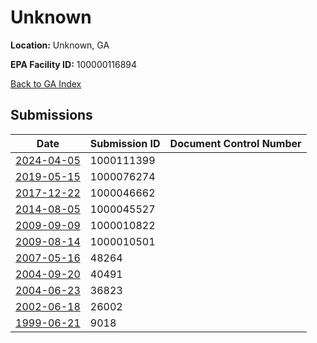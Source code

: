 # Unknown

**Location:** Unknown, GA

**EPA Facility ID:** 100000116894

[Back to GA Index](../../index.md)

## Submissions

| Date | Submission ID | Document Control Number |
|------|--------------|-------------------------|
| [2024-04-05](submissions/1000111399.md) | 1000111399 |  |
| [2019-05-15](submissions/1000076274.md) | 1000076274 |  |
| [2017-12-22](submissions/1000046662.md) | 1000046662 |  |
| [2014-08-05](submissions/1000045527.md) | 1000045527 |  |
| [2009-09-09](submissions/1000010822.md) | 1000010822 |  |
| [2009-08-14](submissions/1000010501.md) | 1000010501 |  |
| [2007-05-16](submissions/48264.md) | 48264 |  |
| [2004-09-20](submissions/40491.md) | 40491 |  |
| [2004-06-23](submissions/36823.md) | 36823 |  |
| [2002-06-18](submissions/26002.md) | 26002 |  |
| [1999-06-21](submissions/9018.md) | 9018 |  |
